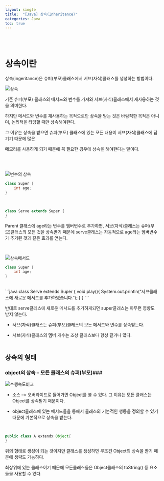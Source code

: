 ```yaml
---
layout: single
title:  "[Java] 상속(Inheritance)"
categories: Java
toc: true
---
```

<br/><br/>

# 상속이란 #

상속(ingeritance)은 슈퍼(부모)클래스에서 서브(자식)클래스를 생성하는 방법이다.


![상속](https:/images/2023-03-29-상속/상속%20다이어그램.JPG)


기존 슈퍼(부모) 클래스의 매서드와 변수를 가져와 서브(자식)클래스에서 재사용하는 것을 의미한다.

하지만 메서드와 변수를 재사용하는 목적으로만 상속을 받는 것은 바람직한 목적은 아니며, 논리적을 타당할 때만 상속해야한다.

그 이유는 상속을 받으면 슈퍼(부모) 클래스에 있는 모든 내용이 서브(자식)클래스에 담기기 때문에 많은

메모리를 사용하게 되기 때문에 꼭 필요한 경우에 상속을 해야한다는 말이다.

<br/><br/>


![변수의 상속](https:/images/2023-03-29-상속/상속변수%20다이어그램.JPG)

```java
class Super {
	int age;
}
```
<br/>

```java
class Serve extends Super {
}
```

Parent 클래스에 age라는 변수를 멤버변수로 추가하면, 서브(자식)클래스는 슈퍼(부모)클래스의 모든 것을 상속받기 때문에 serve클래스는 자동적으로 age라는 멤버변수가 추가된 것과 같은 효과를 얻는다. 

<br/>

![상속메서드](https:/images/2023-03-29-상속/상속메서드%20다이어그램.JPG)
<br/>

```java
class Super {
	int age;
}
```
<br/>
```java
class Serve extends Super {
	void play(){
		System.out.println(“서브클래스에 새로운 메서드를 추가하였습니다.”);
    }
}
```

반대로 serve클레스에 새로운 메서드를 추가하게되면 super클래스는 아무런 영향도 받지 않는다.

- 서브(자식)클래스는 슈퍼(부모)클래스의 모든 메서드와 변수를 상속받는다.

- 서브(자식)클래스의 멤버 개수는 조상 클래스보다 항상 같거나 많다.
<br/><br/>


## 상속의 형태 ##

### object의 상속 – 모든 클래스의 슈퍼(부모)###

![수행속도비교](https:/images/2023-03-29-상속/오버라이드%20창.png)

- 소스 –> 오버라이드로 들어가면 Object를 볼 수 있다. 그 이유는 모든 클래스는 Object를 상속받기 때문이다.

- object클래스에 있는 메서드들을 통해서 클래스의 기본적인 행동을 정의할 수 있기 때문에 기본적으로 상속을 받는다.
<br/>

```java
public class A extendx Object{
}
```

위의 형태로 생성이 되는 것이지만 클래스를 생성하면 무조건 Object의 상속을 받기 때문에 생략도 가능하다.

최상위에 있는 클래스이기 때문에 모든클래스들은 Object클래스의 toString() 등 요소들을 사용할 수 있다.

